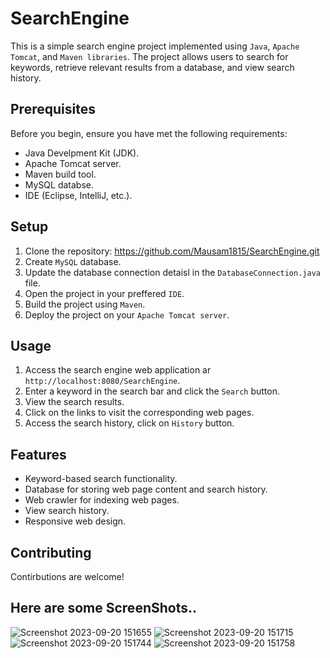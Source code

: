 # SearchEngine
This is a simple search engine project implemented using `Java`, `Apache Tomcat`, and `Maven libraries`. The project allows users to search for keywords, retrieve relevant results from a database, and view search history.

## Prerequisites
Before you begin, ensure you have met the following requirements:
- Java Develpment Kit (JDK).
- Apache Tomcat server.
- Maven build tool.
- MySQL databse.
- IDE (Eclipse, IntelliJ, etc.).

## Setup

1. Clone the repository: https://github.com/Mausam1815/SearchEngine.git
2. Create `MySQL` database.
3. Update the database connection detaisl in the `DatabaseConnection.java` file.
4. Open the project in your preffered `IDE`.
5. Build the project using `Maven`.
6. Deploy the project on your `Apache Tomcat server`.

## Usage
1. Access the search engine web application ar `http://localhost:8080/SearchEngine`.
2. Enter a keyword in the search bar and click the `Search` button.
3. View the search results.
4. Click on the links to visit the corresponding web pages.
5. Access the search history, click on `History` button.

## Features
- Keyword-based search functionality.
- Database for storing web page content and search history.
- Web crawler for indexing web pages.
- View search history.
- Responsive web design.

## Contributing
Contirbutions are welcome!

## Here are some ScreenShots..
![Screenshot 2023-09-20 151655](https://github.com/Mausam1815/SearchEngine/assets/128462297/8f3fe01e-634f-4fbf-98ab-3b175da8751b)
![Screenshot 2023-09-20 151715](https://github.com/Mausam1815/SearchEngine/assets/128462297/aa98fd1d-d8f9-467b-894d-fc2ee16725a9)
![Screenshot 2023-09-20 151744](https://github.com/Mausam1815/SearchEngine/assets/128462297/9af47573-d0b9-47af-b253-314f577c32f4)
![Screenshot 2023-09-20 151758](https://github.com/Mausam1815/SearchEngine/assets/128462297/f4ec9206-2e0e-4100-b6fb-2b6dc7e89118)

